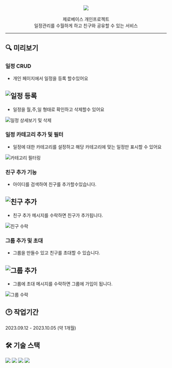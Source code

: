 <div align=center>



<img src="https://capsule-render.vercel.app/api?type=shark&color=auto&height=300&section=header&text=Scheduler%20&fontSize=90" />
<br/><br/>
제로베이스 개인프로젝트
    <br/>
일정관리를 수월하게 하고 친구와 공유할 수 있는 서비스
<br /><hr />
</div>

## 🔍 미리보기

### 일정 CRUD

- 개인 페이지에서 일정을 등록 할수있어요

![일정 등록](https://github.com/hcb1999/Secondtimescduler/assets/79966891/4d3d67f6-9fa6-4206-9099-15a3f965e527)
------------------------------------------------------------------------------------------------------------------
- 일정을 월,주,일 형태로 확인하고 삭제할수 있어요

![일정 상세보기 및 삭제](https://github.com/hcb1999/Secondtimescduler/assets/79966891/ab5d43c7-045a-4d02-a0fd-e1f0536bf78f)

### 일정 카테고리 추가 및 필터

- 일정에 대한 카테고리를 설정하고 해당 카테고리에 맞는 일정만 표시할 수 있어요

![카테고리 필터링](https://github.com/hcb1999/Secondtimescduler/assets/79966891/f2acd478-42e5-4880-a938-48271a44c989)

### 친구 추가 기능
- 아이디를 검색하여 친구를 추가할수있습니다.

![친구 추가](https://github.com/hcb1999/Secondtimescduler/assets/79966891/ef3cae6f-5cf0-45fd-b6c5-26cf26eed4e6)
------------------------------------------------------------------------------------------------------------------
- 친구 추가 메시지를 수락하면 친구가 추가됩니다.

![친구 수락](https://github.com/hcb1999/Secondtimescduler/assets/79966891/42ca8ae2-2a3f-4b36-95a0-a13f549ae92d)


### 그룹 추가 및 초대
- 그룹을 만들수 있고 친구를 초대할 수 있습니다.
  
![그룹 추가](https://github.com/hcb1999/Secondtimescduler/assets/79966891/d393b4ac-5c07-4691-8b30-74c2195b3abe)
------------------------------------------------------------------------------------------------------------------
- 그룹에 초대 메시지를 수락하면 그룹에 가입이 됩니다.

![그룹 수락](https://github.com/hcb1999/Secondtimescduler/assets/79966891/8cf20559-d482-421c-a420-6608506e18d9)

## 🕑 작업기간
2023.09.12 - 2023.10.05 (약 1개월)


## 🛠 기술 스택
<div align=left>
    <img src="https://img.shields.io/badge/mysql-4479A1?style=for-the-badge&logo=mysql&logoColor=white"> 
    <img src="https://img.shields.io/badge/react-61DAFB?style=for-the-badge&logo=react&logoColor=black"> 
    <img src="https://img.shields.io/badge/node.js-339933?style=for-the-badge&logo=Node.js&logoColor=white">
    <img src="https://img.shields.io/badge/css-1572B6?style=for-the-badge&logo=css3&logoColor=white"> 
</div><br />




